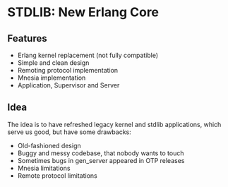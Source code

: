 STDLIB: New Erlang Core
=======================

Features
--------

* Erlang kernel replacement (not fully compatible)
* Simple and clean design
* Remoting protocol implementation
* Mnesia implementation
* Application, Supervisor and Server

Idea
----

The idea is to have refreshed legacy kernel and stdlib applications,
which serve us good, but have some drawbacks:

* Old-fashioned design
* Buggy and messy codebase, that nobody wants to touch
* Sometimes bugs in gen_server appeared in OTP releases
* Mnesia limitations
* Remote protocol limitations

